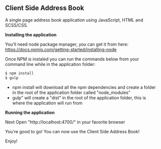 **Client Side Address Book**
------------------------

A single page address book application using JavaScript, HTML and SCSS/CSS.

**Installing the application**

 You'll need node package manager, you can get it from here: <https://docs.npmjs.com/getting-started/installing-node>

Once NPM is instaled you can run the commands below from your command line while in the application folder:
```sh
$ npm install
$ gulp
```
- npm install will download all the npm dependencies and create a folder in the root of the application folder called "node_modules"
- gulp" will create a "dist" in the root of the application folder, this is where the application will run from

**Running the application**

Next Open "http://localhost:4700/" in your favorite browser

You're good to go! You can now use the Client Side Address Book!

Enjoy!